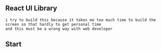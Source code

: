 React UI Library
---

    i try to build this because it takes me too much time to build the screen so that hardly to get personal time
    and this must be a wrong way with web developer

Start
---
